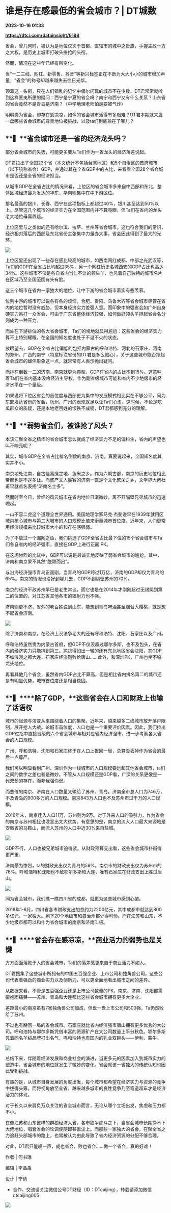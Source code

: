 # 谁是存在感最低的省会城市？| DT城数

**2023-10-16 01:33**

**https://dtcj.com/datainsight/6198**

省会，曾几何时，被认为是地位仅次于首都、直辖市的城中之贵族，手握主政一方之大权，是历史上城市打破头拼抢的头衔。

然而，情况在这些年已经有所变化。

当“一二三线、网红、新零售、抖音”等新兴标签正在不断为大大小小的城市增加声量，“省会”的称号却越来越失去往日光华。

顶着这一头衔，只在人们错乱的记忆中偶尔闪现的城市不在少数。DT君常常就听到这样匪夷所思的疑问：西宁是宁夏的省会吗？南宁和西宁又有什么关系？山东省的省会竟然不是青岛是济南？（中学地理老师怕是要被气炸）

明明贵为省会，却存在感凉凉，如今的省会城市活得有多艰难？DT君本期就来盘一盘哪些省会城市的尊贵地位被挑战，以及ta们到底输在了哪儿？

**▍****省会城市还是一省的经济龙头吗？**
------------------------

部分省会城市的失势，可能更多要从Ta们作为一省龙头的经济落差说起。

DT君拉出了全国23个省（本文统计不包括台湾地区）和5个自治区的首府城市（以下统称省会）GDP，并通过其在全省GDP中的占比，来看看全国28个省会城市是否还是全省的经济担当。

从城市GDP在全省占比的情况来看，上位区的省会城市多来自中西部和东北，整体区域经济最为发达的华东、华南则集中在中下游区位。

排名最高的银川、长春、西宁在这项指标上都超过40%，银川甚至达到50%以上。尽管这几个城市的经济实力在全国范围内并不算亮眼，但Ta们在省内的龙头老大地位毋庸置疑。

上位区里与之类似的还有哈尔滨、拉萨、兰州等省会城市。这也符合我们的常识，经济相对落后的西部及东北省份主张集中力量办大事，省会因此得到了最大的光环。

![](https://cf.dtcj.com/b0f2f977-f28a-431a-b101-f8cc4f96071a.jpg)

上位区里还出现了一些存在感比较高的城市，如西南网红成都、中部之光武汉等，Ta们的GDP在全省占比均超过35%，另一个网红历史名城西安的GDP占比也高达34%。这些城市不仅是各自省内当仁不让的领头羊，也凭着自己独特的城市名片在区域乃至全国范围有头有脸。

这三个城市在省内一家独大的地位，让中下游的省会城市着实有些羡慕。

位列中游的城市可以说各有各的烦恼。合肥、贵阳、乌鲁木齐等省会城市尽管在省内的地位暂时没有威胁，但本身经济实力差强人意。而印象中的强省会如广州自身硬实力吊打一众省会，可由于广东省整体经济较强，如何做好领头羊担起省会名分则成为一种压力。

而处在下游排位的各大省会城市，Ta们的境地就显得尴尬：这些省会的经济实力算不上特别耀眼，在全国的知名度也处于不温不火的状态。

放眼望去，GDP在全省占比偏低的包括内蒙古的呼和浩特、河北的石家庄、河南的郑州、广西的南宁（特意标注省份的DT君是多么贴心），关于这些城市能否撑起省会城市的雄伟形象这一点，就常常有人表示抛出疑问。

而排在倒数一二的济南、南京就更为典型，GDP在省内的占比不到15%。这意味着Ta们在省内基本没啥经济主导权，作为副省级城市可能和省内不少地级市的经济水平在一个量级。

如果说将下位区省会的首位度与西部更为集中的发展模式相比实在不够公平，同为东部发达省份的省会，杭州、广州的表现就足以让Ta们心虚。这时候，不论是吃瓜群众的质疑，还是本地老百姓的恨铁不成钢，DT君都感到充分的理解。

**▍****弱势省会们，被谁抢了风头？**
----------------------

本该汇聚全省之精华的省会城市怎么就成了经济实力不足的偏科生，省内的声望也叫不响亮呢？

其实，城市GDP在全省占比排名倒数的南京、济南，真要说起来，全国知名度其实并不小。

南京地处江南，自古是富庶之地、鱼米之乡。作为六朝古都，南京的历史地位相比帝都也是不遑多让。而盛产文人墨客的济南一直是个文化繁荣之乡，文学界大佬杜甫早就点名表扬“济南名士多”。

然而时至今日，曾经的风云城市在省内地位日渐微妙，离不开隔壁兄弟城市的迅速崛起。

一山不容二虎这个道理全世界通用。美国地理学家马克·杰斐逊早在1939年就用区域内核心城市与第二大城市的人口规模比值来衡量城市首位度。近年来，人们更常用经济规模来比较城市大小的和存在感强弱。

为了不放过一个漏网之鱼，我们挑选了GDP全省占比最下位的15个省会城市与Ta们各自省内的经济强市，直接在GDP上进行正面 PK。

在这场惨烈的比试中，GDP可以说是最诚实地反映了弱省会城市的尴尬。其中，济南和南京果不其然“脱颖而出”。

与沿海经济强市青岛正面刚，当青岛的GDP跨过1万亿，济南的GDP却仅为青岛的65%。南京的情况也没好到哪儿去，GDP不到隔壁苏州的70%。

南京的经济不敌苏州早已是老生常谈，而它也是在2014年才刚刚超过无锡爬到第二的位置的，对江苏省其他各市的辐射力也不强。

济南则更不济，省外的老百姓说到山东，能想到青岛啤酒甚至烟台大樱桃，就是想不起省会济南。

![](https://cf.dtcj.com/32bc14a5-c0a7-4e22-a511-ea47d0d64f0f.jpg)

除了济南和南京，在经济上没法争老大的还有呼和浩特、沈阳、石家庄以及广州。

呼和浩特虽然贵为内蒙古首府，但GDP不仅没超过鄂尔多斯，也不及包头，在省内的经济实力只能排到第三。尴尬得如出一辙的还有东北地区省会沈阳，其GDP不如浪漫之都大连。石家庄经济则败给唐山……此外，和深圳PK，广州也坐不稳龙头地位。

再看其他几个省会，虽然省内GDP占比不算高，但是相比省内排名第二的城市还是有明显优势，城市首位度还是相当稳固。

**▍****除了GDP，****这些省会在人口和财政上也输了话语权**
------------------------------------

城市的起源与演变从来围绕着人口的集聚。近年来，越来越多二线城市放开落户限制，展开抢人大战。论城市首位度，人口也是一个重要评价因素。因此，我们拉出GDP过招中直接晋级的六个省会城市与相对应省内经济强市，进一步考察各大省会的人口规模。

广州、呼和浩特、沈阳和石家庄终于在人口上扳回一局，总算没丢掉作为省会的最后一点尊严。

我们可以明显看到广州、深圳作为一线城市的人口规模要远超其他省会城市，ta们之间的数字之差也甚是微妙。不管从人口规模还是GDP看，广深的关系更像是一代双骄的存在，而非我强你弱。

而悲催的南京、济南在人口数量又输给了苏州、青岛。济南全市总人口为746万，不及青岛的900多万的人口规模。南京843万人口也不及苏州市过千万的人口规模。

2016年末，南京迁入人口11万，苏州则为9万。对于外来人口的吸引力，作为省会的南京与苏州相比也没显出太大优势。有意思的是，南京的流入人口最大来源地是安徽省的马鞍山，而流入苏州的人口中近30%来自盐城。

![](https://cf.dtcj.com/64674ea2-abea-4bdd-8a27-7226058969ba.jpg)

GDP不行，人口也被兄弟城市追得紧。从财政预算支出看，这些省会城市扑街得更严重。

济南最为惨烈，ta的财政支出仅为青岛的59%。南京市的财政支出仅为苏州市的76%。呼和浩特和沈阳也不敌鄂尔多斯和大连，唯有石家庄在财政支出上胜过唐山。

![](https://cf.dtcj.com/0385993f-96e7-4769-8a4b-9d7416030b6e.jpg)

同为省会城市，我们瞧一瞧四川省的成都，就更为这些城市感到心酸。

2018年1-6月，四川省各市财政支出加总约为2200亿元，其中成都市就达到800多亿元，一家独大。剩下20个地级市和自治州都少得可怜。而在江苏和山东，不少地级市都可以和作为省会城市的南京和济南叫板。

**▍****省会存在感凉凉，****商业活力的弱势也是关键**
--------------------------------

方方面面落败于人的省会城市，Ta们的落差感更来自于商业活力不如人。

DT君搜集了这些城市所拥有的中国五百强企业、上市公司和独角兽公司，这些公司代表着强劲的商业实力以及创新力，可以更全面地看出城市之间的差异。

从数据来看，不管是五百强企业还是上市公司数量的PK，南京、济南、沈阳都需要抱团痛哭——苏州、青岛和大连都比这些省会城市拥有更多大企业。

差距最小的南京虽有7家独角兽公司加成，但盘一盘上市公司和500强，Ta仍然败给了苏州。

不过也有掰回一局的省会城市。石家庄就比省内经济强市唐山拥有更多优秀的大公司。呼和浩特与鄂尔多斯凭借丰富的资源矿产在大公司数量上平分秋色。鄂尔多斯凭着同名羊绒品牌打出名气，呼和浩特也有国内的乳业双巨头——伊利、蒙牛。

![](https://cf.dtcj.com/2ab48b35-8e84-4cc1-9cde-a593e6de3d7f.jpg)

总结下来，伴随着经济发展和商业社会的演进，当更多元的因素加入到城市实力的塑造中，省会城市的地位就发生了微妙的变化。省会就该一省独大的传统认知也因此受到挑战。

有趣的是，从城市自身发展的角度出发，每个城市都希望在经济实力与资源的竞争中拔得头筹。而将视角放至全省，越来越多城市的良性竞争乃至弯道超车才是经济活力的体现。

对于长久以来肩负万众关注的省会城市而言，无论从哪个立场出发，焦虑和压力都不小。

在像江苏和山东这样的群狼经济大省，各市狼争虎斗之下，当省会城市长期挣不下大佬地位，唱衰省会的论调便随即甚嚣尘上。而那些一家独大的省会，在聚全省之力追赶头部城市的路上，也常被认为由此导致了省内经济资源的分配不够合理。

对此，DT君只能叹一声，成也省会，败也省会……做一个省会，真的好难！

作者 | 何书瑶

编辑 | 李晶禹

设计 | 宁倩

*   合作、交流请关注微信公号DT财经（ID：DTcaijing），转载请添加微信dtcaijing005
    

![](https://cf.dtcj.com/6bb9357c-7c8e-4e35-9d84-9cd2a67fb678.gif)